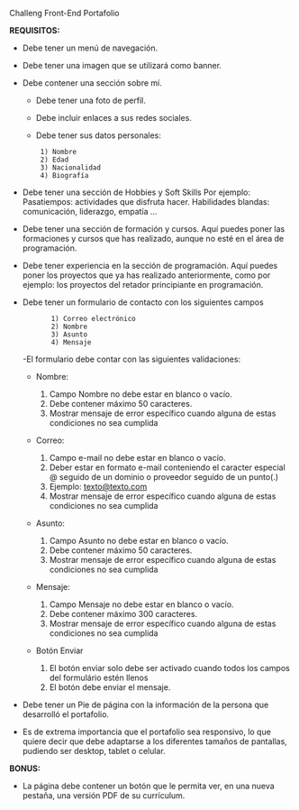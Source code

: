Challeng Front-End Portafolio

**REQUISITOS:**

- Debe tener un menú de navegación.
- Debe tener una imagen que se utilizará como banner.
- Debe contener una sección sobre mí.
   - Debe tener una foto de perfil.
   - Debe incluir enlaces a sus redes sociales.
   - Debe tener sus datos personales:

          1) Nombre
          2) Edad
          3) Nacionalidad
          4) Biografía

- Debe tener una sección de Hobbies y Soft Skills
  Por ejemplo:
Pasatiempos: actividades que disfruta hacer.
Habilidades blandas: comunicación, liderazgo, empatía …
- Debe tener una sección de formación y cursos.
Aquí puedes poner las formaciones y cursos que has realizado, aunque no esté en el área de programación.
- Debe tener experiencia en la sección de programación.
Aquí puedes poner los proyectos que ya has realizado anteriormente, como por ejemplo: los proyectos del retador principiante en programación.
- Debe tener un formulario de contacto con los siguientes campos

             1) Correo electrónico
             2) Nombre
             3) Asunto
             4) Mensaje
   
   
   -El formulario debe contar con las siguientes validaciones:
       
     - Nombre:
      
       1) Campo Nombre no debe estar en blanco o vacío.
       2) Debe contener máximo 50 caracteres.
       3) Mostrar mensaje de error específico cuando alguna de estas condiciones no sea cumplida

     - Correo:
     
       1) Campo e-mail no debe estar en blanco o vacío.
       2) Deber estar en formato e-mail conteniendo el caracter especial @ seguido de un dominio o proveedor seguido de un punto(.)
       3) Ejemplo: texto@texto.com
       4) Mostrar mensaje de error específico cuando alguna de estas condiciones no sea cumplida
      
     - Asunto:
     
       1) Campo Asunto no debe estar en blanco o vacío.
       2) Debe contener máximo 50 caracteres.
       3) Mostrar mensaje de error específico cuando alguna de estas condiciones no sea cumplida
     
     - Mensaje:
     
       1) Campo Mensaje no debe estar en blanco o vacío.
       2) Debe contener máximo 300 caracteres.
       3) Mostrar mensaje de error específico cuando alguna de estas condiciones no sea cumplida

     - Botón Enviar
     
       1) El botón enviar solo debe ser activado cuando todos los campos del formulário estén llenos
       2) El botón debe enviar el mensaje.


   
- Debe tener un Pie de página con la información de la persona que desarrolló el portafolio.
- Es de extrema importancia que el portafolio sea responsivo, lo que quiere decir que debe adaptarse a los diferentes tamaños de pantallas, pudiendo ser desktop, tablet o celular.

**BONUS:**
- La página debe contener un botón que le permita ver, en una nueva pestaña, una versión PDF de su currículum.






